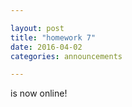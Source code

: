 ```yaml
---

layout: post
title: "homework 7"
date: 2016-04-02
categories: announcements

---
```


is now online!